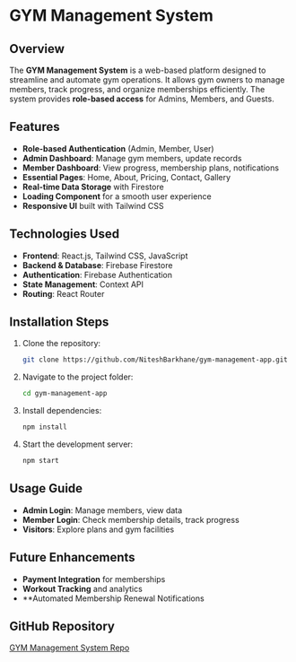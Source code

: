 # GYM Management System

## Overview
The **GYM Management System** is a web-based platform designed to streamline and automate gym operations. It allows gym owners to manage members, track progress, and organize memberships efficiently. The system provides **role-based access** for Admins, Members, and Guests.

## Features
- **Role-based Authentication** (Admin, Member, User)
- **Admin Dashboard**: Manage gym members, update records
- **Member Dashboard**: View progress, membership plans, notifications
- **Essential Pages**: Home, About, Pricing, Contact, Gallery
- **Real-time Data Storage** with Firestore
- **Loading Component** for a smooth user experience
- **Responsive UI** built with Tailwind CSS

## Technologies Used
- **Frontend**: React.js, Tailwind CSS, JavaScript
- **Backend & Database**: Firebase Firestore
- **Authentication**: Firebase Authentication
- **State Management**: Context API
- **Routing**: React Router

## Installation Steps
1. Clone the repository:
   ```sh
   git clone https://github.com/NiteshBarkhane/gym-management-app.git
   ```
2. Navigate to the project folder:
   ```sh
   cd gym-management-app
   ```
3. Install dependencies:
   ```sh
   npm install
   ```
4. Start the development server:
   ```sh
   npm start
   ```

## Usage Guide
- **Admin Login**: Manage members, view data
- **Member Login**: Check membership details, track progress
- **Visitors**: Explore plans and gym facilities

## Future Enhancements
- **Payment Integration** for memberships
- **Workout Tracking** and analytics
- **Automated Membership Renewal Notifications

## GitHub Repository
[GYM Management System Repo](https://github.com/NiteshBarkhane/gym-management-app)
